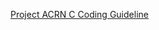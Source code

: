 [Project ACRN C Coding Guideline](https://projectacrn.github.io/latest/developer-guides/c_coding_guidelines.html)  
